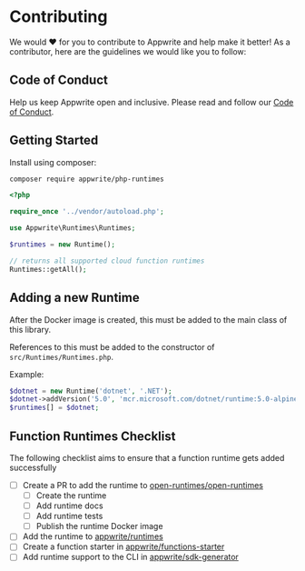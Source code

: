 # Contributing

We would ❤️ for you to contribute to Appwrite and help make it better! As a contributor, here are the guidelines we would like you to follow:

## Code of Conduct

Help us keep Appwrite open and inclusive. Please read and follow our [Code of Conduct](/CODE_OF_CONDUCT.md).

## Getting Started

Install using composer:
```bash
composer require appwrite/php-runtimes
```

```php
<?php

require_once '../vendor/autoload.php';

use Appwrite\Runtimes\Runtimes;

$runtimes = new Runtime();

// returns all supported cloud function runtimes
Runtimes::getAll();
```

## Adding a new Runtime

After the Docker image is created, this must be added to the main class of this library.

References to this must be added to the constructor of `src/Runtimes/Runtimes.php`.

Example:

```php
$dotnet = new Runtime('dotnet', '.NET');
$dotnet->addVersion('5.0', 'mcr.microsoft.com/dotnet/runtime:5.0-alpine', 'appwrite/env-dotnet-5.0:1.0.0', [System::X86, System::ARM]);
$runtimes[] = $dotnet;
```

## Function Runtimes Checklist

The following checklist aims to ensure that a function runtime gets added successfully

- [ ] Create a PR to add the runtime to [open-runtimes/open-runtimes](https://github.com/open-runtimes/open-runtimes)
  - [ ] Create the runtime
  - [ ] Add runtime docs
  - [ ] Add runtime tests
  - [ ] Publish the runtime Docker image
- [ ] Add the runtime to [appwrite/runtimes](https://github.com/appwrite/runtimes)
- [ ] Create a function starter in [appwrite/functions-starter](https://github.com/appwrite/functions-starter)
- [ ] Add runtime support to the CLI in [appwrite/sdk-generator](https://github.com/appwrite/sdk-generator/blob/master/templates/cli/lib/questions.js.twig)
